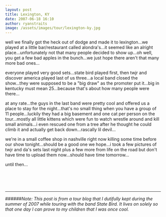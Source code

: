 ```yaml
---
layout: post
title: Lexington, KY
date: 2007-06-18 16:10
author: ryanstraits
image: /assets/images/tour/lexington-ky.jpg
---
```

<p align="left">well we finally got the heck out of dodge and made it to lexington...we played at a little bar/restaurant called alondra's...it seemed like an alright place...unfortunately not that many people decided to show up...oh well, you get a few bad apples in the bunch...we just hope there aren't that many more bad ones...</p><p align="left">everyone played very good sets...state bird played first, then twjr and discover america played last of us three...a local band closed the show...they were supposed to be a "big draw" as the  promoter put it...big in kentucky must mean 25...because that's about how many people were there...</p><p align="left">at any rate...the guys in the last band were pretty cool and offered us a place to stay for the night...that's no small thing when you have a group of 11 people...luckily they had a big basement and one cat per person on the tour...mostly all little kittens which were fun to watch wrestle around and kill small animals...i even rescued one from a tree after he thought he could climb it and actually get back down...rascally lil devil...</p><p align="left">we're in a small coffee shop in nashville right now killing some time before our show tonight...should be a good one we hope...i took a few pictures of twjr and da's sets last night plus a few more from life on the road but don't have time to upload them now...should have time tomorrow...</p><p align="left">until then...</p><a href="http://4.bp.blogspot.com/_KgXD3LkdYNE/Rnb4Ksw1h2I/AAAAAAAAABg/RmdV6S9ifWU/s1600/6-18-07+010.jpg"></a><br /><a href="http://1.bp.blogspot.com/_KgXD3LkdYNE/Rnb4K8w1h3I/AAAAAAAAABo/KekOJsEIMxo/s1600/6-18-07+016.jpg"></a><br /><a href="http://2.bp.blogspot.com/_KgXD3LkdYNE/Rnb4LMw1h4I/AAAAAAAAABw/wu3mXJl7q60/s1600/6-18-07+024.jpg"></a><br /><a href="http://4.bp.blogspot.com/_KgXD3LkdYNE/Rnb4Lsw1h5I/AAAAAAAAAB4/QcZvNDfD3OM/s1600/6-18-07+027.jpg"></a>

---

######*Note: This post is from a tour blog that I dutifully kept during the summer of 2007 while touring with the band State Bird. It lives on solely so that one day I can prove to my children that I was once cool.*
